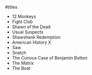 #titles

- 12 Monkeys
- Fight Club
- Shawn of the Dead
- Usual Suspects
- Shawshank Redemption
- American History X
- Saw
- Snatch
- The Curious Case of Benjamin Button
- The Matrix
- The Boat

